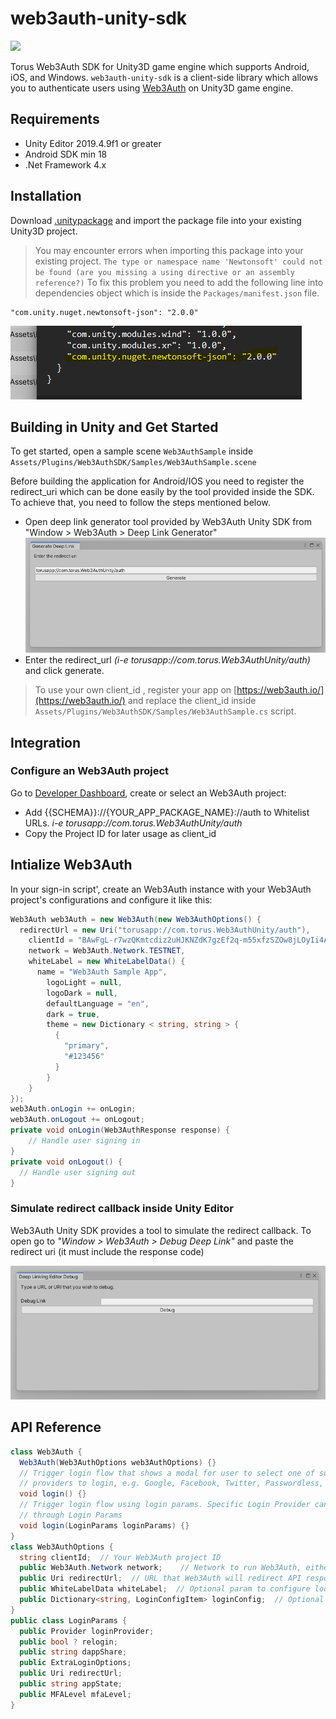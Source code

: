 # web3auth-unity-sdk
[![](https://jitpack.io/v/org.torusresearch/web3auth-unity-sdk.svg)](https://jitpack.io/#org.torusresearch/web3auth-unity-sdk)

Torus Web3Auth SDK for Unity3D game engine which supports Android, iOS, and Windows. `web3auth-unity-sdk` is a client-side library which allows you to authenticate users using
[Web3Auth](https://web3auth.io/) on Unity3D game engine.
## Requirements
- Unity Editor 2019.4.9f1 or greater
- Android SDK min 18
- .Net Framework 4.x
## Installation
Download [.unitypackage](https://github.com/Web3Auth/web3auth-unity-sdk/releases/tag/Web3Auth-Unity-SDK) and import the package file into your existing Unity3D project. 
> You may encounter errors when importing this package into your existing project. 
`The type or namespace name 'Newtonsoft' could not be found (are you missing a using directive or an assembly reference?)`
To fix this problem you need to add the following line into dependencies object which is inside the `Packages/manifest.json` file.
```
"com.unity.nuget.newtonsoft-json": "2.0.0"
```
![Json Dot Net Error](./Images/JsonDotNet%20Error.png)

## Building in Unity and Get Started
To get started, open a sample scene `Web3AuthSample` inside `Assets/Plugins/Web3AuthSDK/Samples/Web3AuthSample.scene`

Before building the application for Android/IOS you need to register the redirect_uri which can be done easily by the tool provided inside the SDK. To achieve that, you need to follow the steps mentioned below. 

- Open deep link generator tool provided by Web3Auth Unity SDK from "Window > Web3Auth > Deep Link Generator"
![Deep Link Generator](./Images/Deep%20Link%20Generator.png)
- Enter the redirect_url *(i-e torusapp://com.torus.Web3AuthUnity/auth)* and click generate.
> To use your own client_id , register your app on [https://web3auth.io/](https://web3auth.io/) and replace the client_id inside `Assets/Plugins/Web3AuthSDK/Samples/Web3AuthSample.cs` script.
## Integration
### Configure an Web3Auth project
Go to [Developer Dashboard](https://dashboard.web3auth.io/), create or select an Web3Auth project:
- Add {{SCHEMA}}://{YOUR_APP_PACKAGE_NAME}://auth to Whitelist URLs. 
*i-e torusapp://com.torus.Web3AuthUnity/auth*
- Copy the Project ID for later usage as client_id
## Intialize Web3Auth
In your sign-in script', create an Web3Auth instance with your Web3Auth project's configurations and configure it like this:
```csharp
Web3Auth web3Auth = new Web3Auth(new Web3AuthOptions() {
  redirectUrl = new Uri("torusapp://com.torus.Web3AuthUnity/auth"),
    clientId = "BAwFgL-r7wzQKmtcdiz2uHJKNZdK7gzEf2q-m55xfzSZOw8jLOyIi4AVvvzaEQO5nv2dFLEmf9LBkF8kaq3aErg",
    network = Web3Auth.Network.TESTNET,
    whiteLabel = new WhiteLabelData() {
      name = "Web3Auth Sample App",
        logoLight = null,
        logoDark = null,
        defaultLanguage = "en",
        dark = true,
        theme = new Dictionary < string, string > {
          {
            "primary",
            "#123456"
          }
        }
    }
});
web3Auth.onLogin += onLogin;
web3Auth.onLogout += onLogout;
private void onLogin(Web3AuthResponse response) {
    // Handle user signing in
}
private void onLogout() {
  // Handle user signing out
}
```

### Simulate redirect callback inside Unity Editor
Web3Auth Unity SDK provides a tool to simulate the redirect callback. To open go to *"Window > Web3Auth > Debug Deep Link"* and paste the redirect uri (it must include the response code) 

![Deep Link Debug](./Images/Deep%20Link%20Debug.png)


## API Reference
```csharp
class Web3Auth {
  Web3Auth(Web3AuthOptions web3AuthOptions) {}
  // Trigger login flow that shows a modal for user to select one of supported
  // providers to login, e.g. Google, Facebook, Twitter, Passwordless, etc
  void login() {}
  // Trigger login flow using login params. Specific Login Provider can be set
  // through Login Params
  void login(LoginParams loginParams) {}
}
class Web3AuthOptions {
  string clientId;  // Your Web3Auth project ID
  public Web3Auth.Network network;    // Network to run Web3Auth, either MAINNET or TESTNET
  public Uri redirectUrl;  // URL that Web3Auth will redirect API responses
  public WhiteLabelData whiteLabel;  // Optional param to configure look
  public Dictionary<string, LoginConfigItem> loginConfig;  // Optional
}
public class LoginParams {
  public Provider loginProvider;
  public bool ? relogin;
  public string dappShare;
  public ExtraLoginOptions;
  public Uri redirectUrl;
  public string appState;
  public MFALevel mfaLevel;
}
```
